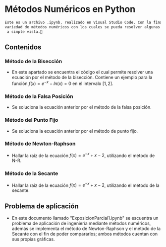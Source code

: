 # Métodos Numéricos en Python

```bash
Este es un archivo .ipynb, realizado en Visual Studio Code. Con la finalidad de tener una 
variedad de métodos numéricos con los cuales se pueda resolver algunas ecuaciones no tan sencillas 
 a simple vista.🔎
```
## Contenidos

### Método de la Bisección

- En este apartado se encuentra el código el cual permite resolver una ecuación por el método
de la bisección. Contiene un ejemplo para la función $f(x) = e^{-x}-ln(x)=0$ en el intervalo $[1,2]$.

### Método de la Falsa Posición

- Se soluciona la ecuación anterior por el método de la falsa posición.

### Método del Punto Fijo

- Se soluciona la ecuación anterior por el método de punto fijo.

### Método de Newton-Raphson

- Hallar la raíz de la ecuación $f(x) = e^{-x}+x-2$, utilizando el método de N-R.

### Método de la Secante

- Hallar la raíz de la ecuación $f(x) = e^{-x}+x-2$, utilizando el método de la secante.

## Problema de aplicación

- En este documento llamado "ExposicionParcial1.ipynb" se escuentra un problema de aplicación
de ingeniería mediante métodos numéricos, además se implementa el método de Newton-Raphson
y el método de la Secante con el fin de poder compararlos; ambos métodos cuentan con sus 
propias gráficas.

